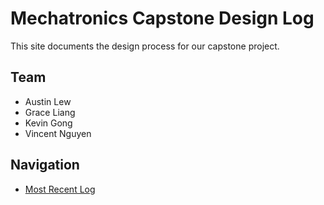 <!-- # Design Log

For full documentation visit [mkdocs.org](https://www.mkdocs.org).

## Commands

* `mkdocs new [dir-name]` - Create a new project.
* `mkdocs serve` - Start the live-reloading docs server.
* `mkdocs build` - Build the documentation site.
* `mkdocs -h` - Print help message and exit.

## Project layout

    mkdocs.yml    # The configuration file.
    docs/
        index.md  # The documentation homepage.
        ...       # Other markdown pages, images and other files. -->

# Mechatronics Capstone Design Log

This site documents the design process for our capstone project.

## Team
- Austin Lew
- Grace Liang
- Kevin Gong
- Vincent Nguyen

## Navigation
- [Most Recent Log](logs/week-01.md)